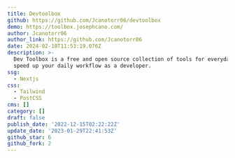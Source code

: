 ```yaml
---
title: Devtoolbox
github: https://github.com/Jcanotorr06/devtoolbox
demo: https://toolbox.josephcano.com/
author: Jcanotorr06
author_link: https://github.com/Jcanotorr06
date: 2024-02-18T11:53:19.076Z
description: >-
  Dev Toolbox is a free and open source collection of tools for everyday use to
  speed up your daily workflow as a developer.
ssg:
  - Nextjs
css:
  - Tailwind
  - PostCSS
cms: []
category: []
draft: false
publish_date: '2022-12-15T02:22:22Z'
update_date: '2023-01-29T22:41:53Z'
github_star: 6
github_fork: 2
---
```

